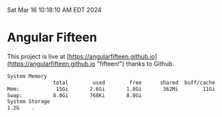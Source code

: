 Sat Mar 16 10:18:10 AM EDT 2024

# Angular Fifteen


This project is live at [https://angularfifteen.github.io](https://angularfifteen.github.io "fifteen!") thanks to Github.

```bash
System Memory
               total        used        free      shared  buff/cache   available
Mem:            15Gi       2.6Gi       1.8Gi       362Mi        11Gi        12Gi
Swap:          8.0Gi       768Ki       8.0Gi
System Storage
1.2G	.
